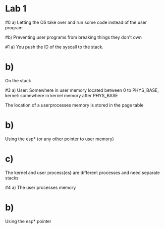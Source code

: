 Lab 1
=====

#0 a)
Letting the OS take over and run some code instead of  the user program

#b)
Preventing user programs from breaking things they don't own

#1 a)
You push the ID of the syscall to the stack. 
# b)
On the stack

#3 a)
User: Somewhere in user memory located between 0 to PHYS_BASE, kernel: somewhere in kernel memory after PHYS_BASE

The location of a userprocesses memory is stored in the page table

# b)
Using the esp* (or any other pointer to user memory)

# c)
The kernel and user process(es) are different processes and need separate stacks

#4 a)
The user processes memory

# b)
Using the esp* pointer

